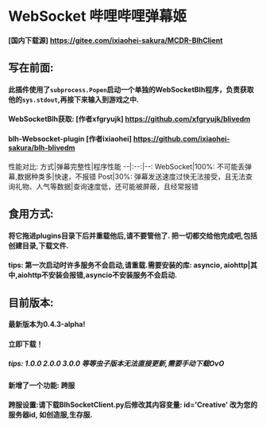 # WebSocket 哔哩哔哩弹幕姬
#### [国内下载源] https://gitee.com/ixiaohei-sakura/MCDR-BlhClient

## 写在前面:
#### 此插件使用了`subprocess.Popen`启动一个单独的WebSocketBlh程序，负责获取他的`sys.stdout`,再接下来输入到游戏之中.

#### WebSocketBlh获取: [作者xfgryujk] https://github.com/xfgryujk/blivedm
#### blh-Websocket-plugin [作者ixiaohei] https://github.com/ixiaohei-sakura/blh-blivedm

性能对比:
方式|弹幕完整性|程序性能
--|:--:|--:
WebSocket|100%: 不可能丢弹幕,数据种类多|快速，不报错
Post|30%: 弹幕发送速度过快无法接受，且无法查询礼物、人气等数据|查询速度低，还可能被屏蔽，且经常报错

## 食用方式:
#### 将它拖进plugins目录下后并重载他后,请不要管他了. 把一切都交给他完成吧,包括创建目录,下载文件.
#### tips: 第一次启动时许多服务不会启动,请重载.需要安装的库: asyncio, aiohttp|其中,aiohttp不安装会报错,asyncio不安装服务不会启动.

## 目前版本:
#### 最新版本为0.4.3-alpha!
#### 立即下载！
##### tips: 1.0.0 2.0.0 3.0.0 等等虫子版本无法直接更新,需要手动下载OvO
#### 新增了一个功能: 跨服
#### 跨服设置:请下载BlhSocketClient.py后修改其内容变量: id='Creative' 改为您的服务器id, 如创造服,生存服.


